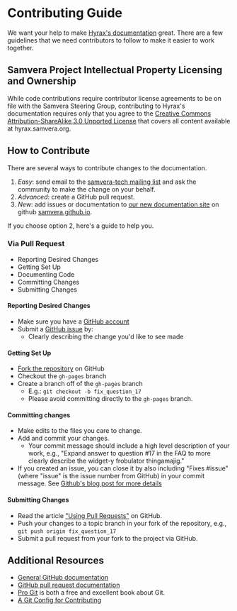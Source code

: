 # Contributing Guide

We want your help to make [Hyrax's documentation](https://hyrax.samvera.org/) great. There are a few guidelines that we need contributors to follow to make it easier to work together.

## Samvera Project Intellectual Property Licensing and Ownership

While code contributions require contributor license agreements to be on file with the Samvera Steering Group, contributing to Hyrax's documentation requires only that you agree to the [Creative Commons Attribution-ShareAlike 3.0 Unported License](http://creativecommons.org/licenses/by-sa/3.0/) that covers all content available at hyrax.samvera.org.

## How to Contribute

There are several ways to contribute changes to the documentation.

1. *Easy*: send email to the [samvera-tech mailing list](https://groups.google.com/forum/#!forum/samvera-tech) and ask the community to make the change on your behalf.
2. *Advanced*: create a GitHub pull request.
3. *New*: add issues or documentation to [our new documentation site](https://samvera.github.io/) on github [samvera.github.io](https://github.com/samvera/samvera.github.io).

If you choose option 2, here's a guide to help you.

### Via Pull Request

* Reporting Desired Changes
* Getting Set Up
* Documenting Code
* Committing Changes
* Submitting Changes

#### Reporting Desired Changes

* Make sure you have a [GitHub account](https://github.com/signup/free)
* Submit a [GitHub issue](./issues/new) by:
  * Clearly describing the change you'd like to see made

#### Getting Set Up

* [Fork the repository](https://github.com/samvera/hyrax/fork) on GitHub
* Checkout the `gh-pages` branch
* Create a branch off of the `gh-pages` branch
  * E.g.: `git checkout -b fix_question_17`
  * Please avoid committing directly to the `gh-pages` branch.

#### Committing changes

* Make edits to the files you care to change.
* Add and commit your changes.
  * Your commit message should include a high level description of your work, e.g., "Expand answer to question #17 in the FAQ to more clearly describe the widget-y frobulator thingamajig."
* If you created an issue, you can close it by also including "Fixes #issue" (where "issue" is the issue number from GitHub) in your commit message. See [Github's blog post for more details](https://github.com/blog/1386-closing-issues-via-commit-messages)

#### Submitting Changes

* Read the article ["Using Pull Requests"](https://help.github.com/articles/using-pull-requests) on GitHub.
* Push your changes to a topic branch in your fork of the repository, e.g., `git push origin fix_question_17`
* Submit a pull request from your fork to the project via GitHub.

## Additional Resources

* [General GitHub documentation](http://help.github.com/)
* [GitHub pull request documentation](http://help.github.com/send-pull-requests/)
* [Pro Git](http://git-scm.com/book) is both a free and excellent book about Git.
* [A Git Config for Contributing](http://ndlib.github.io/practices/my-typical-per-project-git-config/)
